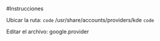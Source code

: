 #Instrucciones

Ubicar la ruta:
`code`
/usr/share/accounts/providers/kde
`code`

Editar el archivo:
google.provider